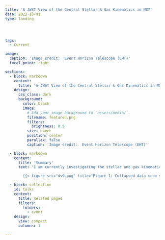```yaml
---
title: 'A JWST View of the Central Stellar & Gas Kinematics in M87'
date: 2022-10-01
type: landing




tags:
  - Current

image:
  caption: 'Image credit:  Event Horizon Telescope (EHT)'
  focal_point: right

sections:
  - block: markdown
    content:
      title: 'A JWST View of the Central Stellar & Gas Kinematics in M87'
    design:
      css_class: dark
      background:
        color: black
        image:
          # Add your image background to `assets/media/`.
          filename: featured.png
          filters:
            brightness: 0.5
          size: cover
          position: center
          parallax: false
          caption: 'Image credit:  Event Horizon Telescope (EHT)'

  - block: markdown
    content:
      title: 'Summary'
      text: 'I am currently investigating the stellar and gas kinematics at the center of M87, one of the most massive elliptical galaxies in the nearby universe. Using the extraordinary           spatial and spectral resolution of the JWST’s NIRSpec Integral Field Unit (IFU), I aim to map the detailed motion of stars and gas in the core of this galaxy. This project will              provide valuable insights into the dynamics of one of the most studied galaxy cores, shedding light on the role of black holes in shaping the central regions of galaxies and the             broader processes that govern galaxy formation. 

        {{< figure src="ds9.png" title="Figure 1: Collapsed data cube showing the center of M87 observed with JWST/NIRSpec IFU." >}}'  

  - block: collection
    id: talks
    content:
      title: Related pages
      filters:
        folders:
          - event
    design:
      view: compact
      columns: 1

---
```

